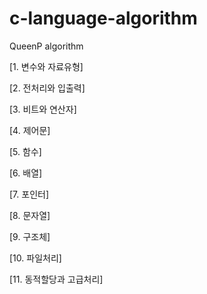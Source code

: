 # c-language-algorithm
QueenP algorithm

[1. 변수와 자료유형]

[2. 전처리와 입출력]

[3. 비트와 연산자]

[4. 제어문]

[5. 함수]

[6. 배열]

[7. 포인터]

[8. 문자열]

[9. 구조체]

[10. 파일처리]

[11. 동적할당과 고급처리]
